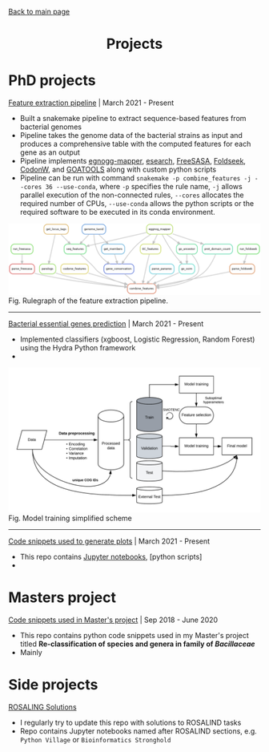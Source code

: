 [Back to main page](./../README.md)

<h1 align="center">Projects</h1>

# PhD projects

[Feature extraction pipeline](https://github.com/microbial-pangenomes-lab/gene_essentiality_features) | March 2021 - Present
* Built a snakemake pipeline to extract sequence-based features from bacterial genomes
* Pipeline takes the genome data of the bacterial strains as input and produces a comprehensive table with the computed features for each gene as an output
* Pipeline implements [egnogg-mapper](https://github.com/eggnogdb/eggnog-mapper), [esearch](https://joshuadull.github.io/APIs-for-Libraries/08-NCBI-E-Utilities/index.html), [FreeSASA](https://freesasa.github.io/), [Foldseek](https://github.com/steineggerlab/foldseek), [CodonW](https://codonw.sourceforge.net/), and [GOATOOLS](https://github.com/tanghaibao/goatools) along with custom python scripts
* Pipeline can be run with command `snakemake -p combine_features -j --cores 36 --use-conda`, where `-p` specifies the rule name, `-j` allows parallel execution of the non-connected rules, `--cores` allocates the required number of CPUs, `--use-conda` allows the python scripts or the required software to be executed in its conda environment.

![Rulegraph of the feature extraction pipeline](./plots/pipeline.png)
Fig. Rulegraph of the feature extraction pipeline.

---

[Bacterial essential genes prediction](https://github.com/HelmholtzAI-Consultants-Munich/gene-essentiality-prediction) | March 2021 - Present
* Implemented classifiers (xgboost, Logistic Regression, Random Forest) using the Hydra Python framework
* 

![Model training simplified scheme](./plots/hydra.png)
Fig. Model training simplified scheme

---

[Code snippets used to generate plots](https://github.com/ddjamalova/gene-essentiality-prediction-plots) | March 2021 - Present
* This repo contains [Jupyter notebooks](), [python scripts]
* 

# Masters project

[Code snippets used in Master's project](https://github.com/ddjamalova/Pangenome) | Sep 2018 - June 2020
* This repo contains python code snippets used in my Master's project titled **Re-classification of species and genera in family of *Bacillaceae***
* Mainly 


# Side projects

[ROSALING Solutions](https://github.com/ddjamalova/ROSALIND_solutions)
* I regularly try to update this repo with solutions to ROSALIND tasks
* Repo contains Jupyter notebooks named after ROSALIND sections, e.g. `Python Village` or `Bioinformatics Stronghold`
